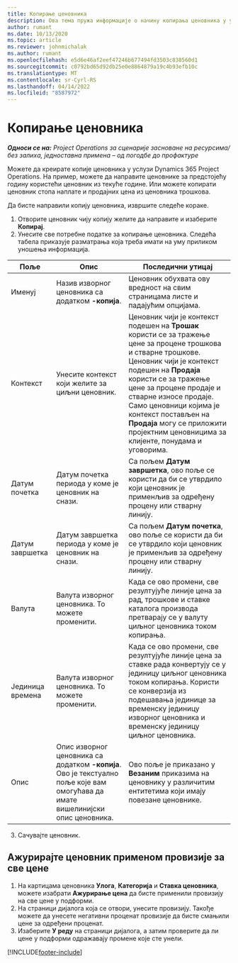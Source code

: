 ```yaml
---
title: Копирање ценовника
description: Ова тема пружа информације о начину копирања ценовника у услузи Project Operations.
author: rumant
ms.date: 10/13/2020
ms.topic: article
ms.reviewer: johnmichalak
ms.author: rumant
ms.openlocfilehash: e5d6e46af2eef47246b677494fd3503c838560d1
ms.sourcegitcommit: c0792bd65d92db25e0e8864879a19c4b93efb10c
ms.translationtype: MT
ms.contentlocale: sr-Cyrl-RS
ms.lasthandoff: 04/14/2022
ms.locfileid: "8587972"
---
```

# <a name="copy-price-lists"></a>Копирање ценовника

_**Односи се на:** Project Operations за сценарије засноване на ресурсима/без залиха, једноставна примена – од погодбе до профактуре_

Можете да креирате копије ценовника у услузи Dynamics 365 Project Operations. На пример, можете да направите ценовнике за предстојећу годину користећи ценовник из текуће године.  Или можете копирати ценовник стопа наплате и продајних цена из ценовника трошкова. 

Да бисте направили копију ценовника, извршите следеће кораке.

1. Отворите ценовник чију копију желите да направите и изаберите **Копирај**.
2. Унесите све потребне податке за копирање ценовника. Следећа табела приказује разматрања која треба имати на уму приликом уношења информација.

| Поље | Опис | Последични утицај |
| --- | --- | --- |
| Именуј | Назив изворног ценовника са додатком **-копија**. | Ценовник обухвата ову вредност на свим страницама листе и падајућим опцијама. |
| Контекст | Унесите контекст који желите за циљни ценовник. | Ценовник чији је контекст подешен на **Трошак** користи се за тражење цене за процене трошкова и стварне трошкове. Ценовник чији је контекст подешен на **Продаја** користи се за тражење цене за процене продаје и стварне износе продаје. Само ценовници којима је контекст постављен на **Продаја** могу се приложити пројектним ценовницима за клијенте, понудама и уговорима. |
| Датум почетка | Датум почетка периода у коме је ценовник на снази. | Са пољем **Датум завршетка**, ово поље се користи да би се утврдило који ценовник је применљив за одређену процену или стварну линију. |
| Датум завршетка | Датум завршетка периода у коме је ценовник на снази. | Са пољем **Датум почетка**, ово поље се користи да би се утврдило који ценовник је применљив за одређену процену или стварну линију. |
| Валута | Валута изворног ценовника. То можете променити. | Када се ово промени, све резултујуће линије цена за рад, трошкове и ставке каталога производа претварају се у валуту циљног ценовника током копирања. |
| Јединица времена | Валута изворног ценовника. То можете променити. | Када се ово промени, све резултујуће линије цена за ставке рада конвертују се у јединицу циљног ценовника током копирања. Користи се конверзија из подешавања јединице за временску јединицу изворног ценовника и временску јединицу циљног ценовника. |
| Опис | Опис изворног ценовника са додатком **-копија**. Ово је текстуално поље које вам омогућава да имате вишелинијски опис ценовника. | Ово поље је приказано у **Везаним** приказима на ценовнику у различитим ентитетима који имају повезане ценовнике. |

3. Сачувајте ценовник. 

## <a name="update-a-price-list-by-applying-a-mark-up-to-all-the-prices"></a>Ажурирајте ценовник применом провизије за све цене

1. На картицама ценовника **Улога**, **Категорија** и **Ставка ценовника**, можете изабрати **Ажурирање цена** да бисте применили провизију на све цене у подформи. 
2. На страници дијалога која се отвори, унесите провизију. Такође можете да унесете негативни проценат провизије да бисте смањили цене за одређени проценат. 
3. Изаберите **У реду** на страници дијалога, а затим проверите да ли цене у подформи одражавају промене које сте унели.


[!INCLUDE[footer-include](../includes/footer-banner.md)]